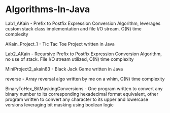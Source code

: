 # Algorithms-In-Java
Lab1_AKain - Prefix to Postfix Expression Conversion Algorithm, leverages custom stack class implementation and file I/O stream. O(N) time complexity

AKain_Project_1 - Tic Tac Toe Project written in Java

Lab2_AKain - Recursive Prefix to Postfix Expression Conversion Algorithm, no use of stack. File I/O stream utilized, O(N) time complexity

MiniProject2_akain83 - Black Jack Game written in Java

reverse - Array reversal algo written by me on a whim, O(N) time complexity 

BinaryToHex_BitMaskingConversions - One program written to convert any binary number to its corresponding hexadecimal format equivalent, other program written to convert any character to its upper and lowercase versions leveraging bit masking using boolean logic

